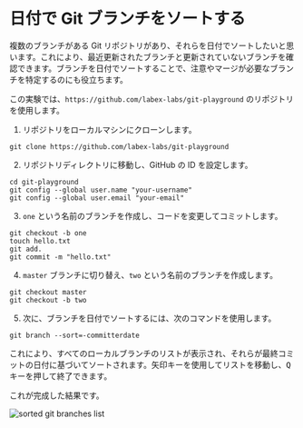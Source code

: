 # 日付で Git ブランチをソートする

複数のブランチがある Git リポジトリがあり、それらを日付でソートしたいと思います。これにより、最近更新されたブランチと更新されていないブランチを確認できます。ブランチを日付でソートすることで、注意やマージが必要なブランチを特定するのにも役立ちます。

この実験では、`https://github.com/labex-labs/git-playground` のリポジトリを使用します。

1. リポジトリをローカルマシンにクローンします。

```shell
git clone https://github.com/labex-labs/git-playground
```

2. リポジトリディレクトリに移動し、GitHub の ID を設定します。

```shell
cd git-playground
git config --global user.name "your-username"
git config --global user.email "your-email"
```

3. `one` という名前のブランチを作成し、コードを変更してコミットします。

```shell
git checkout -b one
touch hello.txt
git add.
git commit -m "hello.txt"
```

4. `master` ブランチに切り替え、`two` という名前のブランチを作成します。

```shell
git checkout master
git checkout -b two
```

5. 次に、ブランチを日付でソートするには、次のコマンドを使用します。

```shell
git branch --sort=-committerdate
```

これにより、すべてのローカルブランチのリストが表示され、それらが最終コミットの日付に基づいてソートされます。矢印キーを使用してリストを移動し、<kbd>Q</kbd> キーを押して終了できます。

これが完成した結果です。

![sorted git branches list](../assets/challenge-sort-branches-by-date.png)
